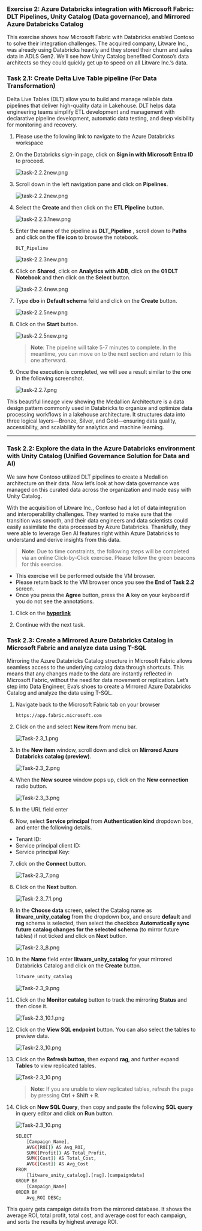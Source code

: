 ### Exercise 2: Azure Databricks integration with Microsoft Fabric: DLT Pipelines, Unity Catalog (Data governance), and Mirrored Azure Databricks Catalog

This exercise shows how Microsoft Fabric with Databricks enabled Contoso to solve their integration challenges. The acquired company, Litware Inc., was already using Databricks heavily and they stored their churn and sales data in ADLS Gen2. We’ll see how Unity Catalog benefited Contoso’s data architects so they could quickly get up to speed on all Litware Inc.’s data.

### Task 2.1: Create Delta Live Table pipeline (For Data Transformation)

Delta Live Tables (DLT) allow you to build and manage reliable data pipelines that deliver high-quality data in Lakehouse. DLT helps data engineering teams simplify ETL development and management with declarative pipeline development, automatic data testing, and deep visibility for monitoring and recovery.

1. Please use the following link to navigate to the Azure Databricks workspace **<inject key= "livedatabricksWorkspaceUrl" enableCopy="true"/>**

2. On the Databricks sign-in page, click on **Sign in with Microsoft Entra ID** to proceed.

    ![task-2.2.2new.png](media/1ds.png)

2. Scroll down in the left navigation pane and click on **Pipelines**.

    ![task-2.2.2new.png](media/l9.png)

3. Select the **Create** and then click on the **ETL Pipeline** button.

    ![task-2.2.3.1new.png](media/2ds.png)

4. Enter the name of the pipeline as **DLT_Pipeline** , scroll down to **Paths** and click on the **file icon** to browse the notebook.

    ```BASH
    DLT_Pipeline
    ```
    ![task-2.2.3new.png](media/task-2.2.3ne.png)

5. Click on **Shared**, click on **Analytics with ADB**, click on the **01 DLT Notebook** and then click on the **Select** button.

    ![task-2.2.4new.png](media/f13.png)

6. Type **dbo** in **Default schema** feild and click on the **Create** button.

    ![task-2.2.5new.png](media/f45.png)

7. Click on the **Start** button.

    ![task-2.2.5new.png](media/f14.png)

    >**Note**: The pipeline will take 5-7 minutes to complete. In the meantime, you can move on to the next section and return to this one afterward.

8. Once the execution is completed, we will see a result similar to the one in the following screenshot.

    ![task-2.2.7.png](media/task-2.2.7.png)

This beautiful lineage view showing the Medallion Architecture is a data design pattern commonly used in Databricks to organize and optimize data processing workflows in a lakehouse architecture. It structures data into three logical layers—Bronze, Silver, and Gold—ensuring data quality, accessibility, and scalability for analytics and machine learning.

---

### Task 2.2:  Explore the data in the Azure Databricks environment with Unity Catalog (Unified Governance Solution for Data and AI)

We saw how Contoso utilized DLT pipelines to create a Medallion architecture on their data. Now let’s look at how data governance was managed on this curated data across the organization and made easy with Unity Catalog.
 
With the acquisition of Litware Inc., Contoso had a lot of data integration and interoperability challenges. They wanted to make sure that the transition was smooth, and their data engineers and data scientists could easily assimilate the data processed by Azure Databricks. Thankfully, they were able to leverage Gen AI features right within Azure Databricks to understand and derive insights from this data.

>**Note**: Due to time constraints, the following steps will be completed via an online Click-by-Click exercise.
>Please follow the green beacons for this exercise.
- This exercise will be performed outside the VM browser.
- Please return back to the VM browser once you see the **End of Task 2.2** screen.
- Once you press the **Agree** button, press the **A** key on your keyboard if you do not see the annotations.
	
1. Click on the [**hyperlink**](https://regale.cloud/Microsoft/play/4251/azure-database-unity-catalog#/0/0)

2. Continue with the next task.

### Task 2.3: Create a Mirrored Azure Databricks Catalog in Microsoft Fabric and analyze data using T-SQL

Mirroring the Azure Databricks Catalog structure in Microsoft Fabric allows seamless access to the underlying catalog data through shortcuts. This means that any changes made to the data are instantly reflected in Microsoft Fabric, without the need for data movement or replication. Let’s step into Data Engineer, Eva’s shoes to create a Mirrored Azure Databricks Catalog and analyze the data using T-SQL. 

1. Navigate back to the Microsoft Fabric tab on your browser 
    
    ```
    https://app.fabric.microsoft.com
    ```

2. Click on the **<inject key= "WorkspaceName" enableCopy="true"/>** and select **New item** from menu bar.

    ![Task-2.3_1.png](media/Task-2.3_1.png)

3. In the **New item** window, scroll down and click on **Mirrored Azure Databricks catalog (preview)**.

   ![Task-2.3_2.png](media/Task-2.3_2.png)

4. When the **New source** window pops up, click on the **New connection** radio button.

   ![Task-2.3_3.png](media/l11.png)

5. In the URL field enter **<inject key= "databricksurl" enableCopy="true"/>**

6. Now, select **Service principal** from **Authentication kind** dropdown box, and enter the following details.

- Tenant ID: **<inject key= "catalogTenantID" enableCopy="true"/>**
- Service principal client ID: **<inject key= "ClientID" enableCopy="true"/>**
- Service principal Key: **<inject key= "Secret" enableCopy="true"/>**

7. click on the **Connect** button.

    ![Task-2.3_7.png](media/l12.png)

8. Click on the **Next** button.

   ![Task-2.3_7.1.png](media/l13.png)

9. In the **Choose data** screen, select the Catalog name as **litware_unity_catalog** from the dropdown box, and ensure **default** and **rag** schema is selected, then select the checkbox **Automatically sync future catalog changes for the selected schema** (to mirror future tables) if not ticked and click on **Next** button.

    ![Task-2.3_8.png](media/Task-2.3_8u.png)

10. In the **Name** field enter **litware_unity_catalog** for your mirrored Databricks Catalog and click on the **Create** button.

    ```BASH
    litware_unity_catalog
    ```

    ![Task-2.3_9.png](media/Task-2.3_9.png)

11. Click on the **Monitor catalog** button to track the mirroring **Status** and then close it.

    ![Task-2.3_10.1.png](media/Task-2.3_10.1.png)

12. Click on the **View SQL endpoint** button. You can also select the tables to preview data.

    ![Task-2.3_10.png](media/Task-2.3_10.png)

13. Click on the **Refresh button**, then expand **rag**, and further expand **Tables** to view replicated tables.

    ![Task-2.3_10.png](media/f79.png)

    >**Note:** If you are unable to view replicated tables, refresh the page by pressing **Ctrl + Shift + R**.
 
14. Click on **New SQL Query**, then copy and paste the following **SQL query** in query editor and click on **Run** button.
 
    ![Task-2.3_10.png](media/f80.png)
 
    ```BASH
    SELECT 
        [Campaign_Name],
        AVG([ROI]) AS Avg_ROI,
        SUM([Profit]) AS Total_Profit,
        SUM([Cost]) AS Total_Cost,
        AVG([Cost]) AS Avg_Cost
    FROM 
        [litware_unity_catalog].[rag].[campaigndata]
    GROUP BY 
        [Campaign_Name]
    ORDER BY 
        Avg_ROI DESC; 
    ```
This query gets campaign details from the mirrored database. It shows the average ROI, total profit, total cost, and average cost for each campaign, and sorts the results by highest average ROI.